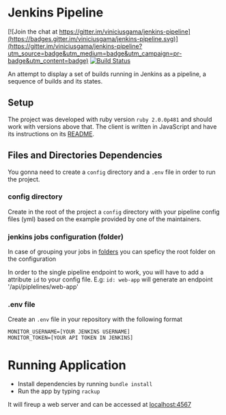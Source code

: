 # Jenkins Pipeline

[![Join the chat at https://gitter.im/viniciusgama/jenkins-pipeline](https://badges.gitter.im/viniciusgama/jenkins-pipeline.svg)](https://gitter.im/viniciusgama/jenkins-pipeline?utm_source=badge&utm_medium=badge&utm_campaign=pr-badge&utm_content=badge) [![Build Status](https://snap-ci.com/jenkins-pipeline/jenkins-pipeline/branch/master/build_image)](https://snap-ci.com/jenkins-pipeline/jenkins-pipeline/branch/master)

An attempt to display a set of builds running in Jenkins as a pipeline, a sequence of builds and its states.

## Setup

The project was developed with ruby version `ruby 2.0.0p481` and should work with versions above that.
The client is written in JavaScript and have its instructions on its [README](https://github.com/viniciusgama/jenkins-pipeline/blob/master/client/README.md).

## Files and Directories Dependencies

You gonna need to create a `config` directory and a `.env` file in order to run the project.

### config directory

Create in the root of the project a `config` directory with your pipeline config files (yml) based on the example provided by one of the maintainers.

### jenkins jobs configuration (folder)
In case of grouping your jobs in [folders](https://wiki.jenkins-ci.org/display/JENKINS/CloudBees+Folders+Plugin) you can speficy the root folder on the configuration

In order to the single pipeline endpoint to work, you will have to add a attribute `id` to your config file. E.g: `id: web-app` will generate an endpoint '/api/piplelines/web-app'

### .env file

Create an `.env` file in your repository with the following format

```
MONITOR_USERNAME=[YOUR JENKINS USERNAME]
MONITOR_TOKEN=[YOUR API TOKEN IN JENKINS]
```

# Running Application

* Install dependencies by running `bundle install`
* Run the app by typing `rackup`

It will fireup a web server and can be accessed at [localhost:4567](http://localhost:4567)
